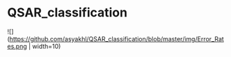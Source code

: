# QSAR_classification

![](https://github.com/asyakhl/QSAR_classification/blob/master/img/Error_Rates.png | width=10)
